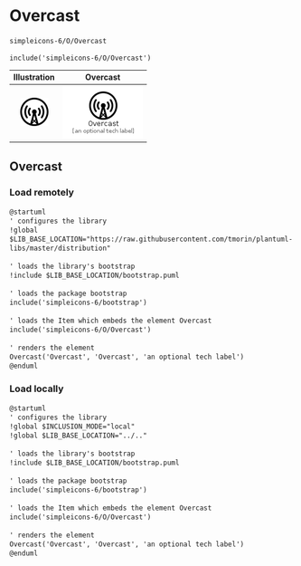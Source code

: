 # Overcast


```text
simpleicons-6/O/Overcast
```

```text
include('simpleicons-6/O/Overcast')
```



| Illustration | Overcast |
| :---: | :---: |
| ![illustration for Illustration](../../simpleicons-6/O/Overcast.png) | ![illustration for Overcast](../../simpleicons-6/O/Overcast.Local.png) |




## Overcast

### Load remotely
```plantuml
@startuml
' configures the library
!global $LIB_BASE_LOCATION="https://raw.githubusercontent.com/tmorin/plantuml-libs/master/distribution"

' loads the library's bootstrap
!include $LIB_BASE_LOCATION/bootstrap.puml

' loads the package bootstrap
include('simpleicons-6/bootstrap')

' loads the Item which embeds the element Overcast
include('simpleicons-6/O/Overcast')

' renders the element
Overcast('Overcast', 'Overcast', 'an optional tech label')
@enduml
```

### Load locally
```plantuml
@startuml
' configures the library
!global $INCLUSION_MODE="local"
!global $LIB_BASE_LOCATION="../.."

' loads the library's bootstrap
!include $LIB_BASE_LOCATION/bootstrap.puml

' loads the package bootstrap
include('simpleicons-6/bootstrap')

' loads the Item which embeds the element Overcast
include('simpleicons-6/O/Overcast')

' renders the element
Overcast('Overcast', 'Overcast', 'an optional tech label')
@enduml
```

